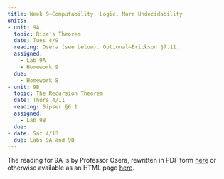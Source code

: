 ```yaml
---
title: Week 9–Computability, Logic, More Undecidability
units:
- unit: 9A
  topic: Rice's Theorem 
  date: Tues 4/9
  reading: Osera (see below). Optional—Erickson §7.11.
  assigned: 
    - Lab 9A
    - Homework 9
  due:
    - Homework 8
- unit: 9B
  topic: The Recursion Theorem
  date: Thurs 4/11
  reading: Sipser §6.1
  assigned: 
    - Lab 9B
  due: 
- date: Sat 4/13
  due: Labs 9A and 9B
---
```


The reading for 9A is by Professor Osera, rewritten in PDF form [here](/CSC341/assets/Rice.pdf) or otherwise available as an HTML page [here](https://osera.cs.grinnell.edu/csc341/readings/rices-theorem.html).
